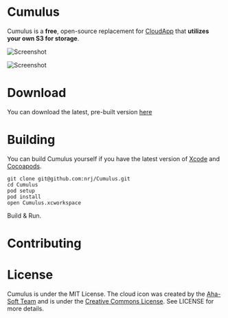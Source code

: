 # Cumulus
Cumulus is a **free**, open-source replacement for [CloudApp](http://www.getcloudapp.com/) that **utilizes your own S3 for storage**.

![Screenshot](https://raw.github.com/nrj/Cumulus/master/Screenshots/notification.png)

![Screenshot](https://raw.github.com/nrj/Cumulus/master/Screenshots/settings.png)

# Download
You can download the latest, pre-built version [here](https://raw.github.com/nrj/Cumulus/master/Builds/Cumulus.dmg)

# Building
You can build Cumulus yourself if you have the latest version of [Xcode](https://itunes.apple.com/us/app/xcode/id497799835?mt=12) and [Cocoapods](http://cocoapods.org).

    git clone git@github.com:nrj/Cumulus.git
    cd Cumulus
    pod setup
    pod install
    open Cumulus.xcworkspace
    
Build & Run.

# Contributing


# License

Cumulus is under the MIT License. The cloud icon was created by the [Aha-Soft Team](http://www.aha-soft.com/) and is under the [Creative Commons License](http://creativecommons.org/licenses/by/3.0/legalcode). See LICENSE for more details.